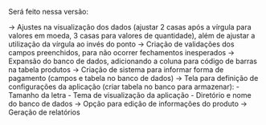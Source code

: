 Será feito nessa versão:

-> Ajustes na visualização dos dados (ajustar 2 casas após a vírgula para valores em moeda, 3 casas para valores de quantidade), além de ajustar a utilização da vírgula ao invés do ponto
-> Criação de validações dos campos preenchidos, para não ocorrer fechamentos inesperados
-> Expansão do banco de dados, adicionando a coluna para código de barras na tabela produtos
-> Criação de sistema para informar forma de pagamento (campos e tabela no banco de dados)
-> Tela para definição de configurações da aplicação (criar tabela no banco para armazenar):
    - Tamanho da letra
    - Tema de visualização da aplicação
    - Diretório e nome do banco de dados
-> Opção para edição de informações do produto
-> Geração de relatórios
